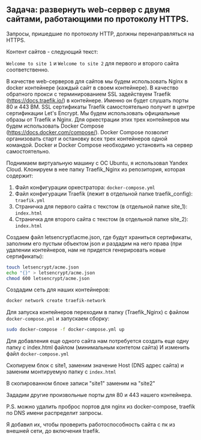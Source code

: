 ## Задача: развернуть web-сервер с двумя сайтами, работающими по протоколу HTTPS.

Запросы, пришедшие по протоколу HTTP, должны перенаправляться на HTTPS.

Контент сайтов - следующий текст:

```Welcome to site 1``` и ```Welcome to site 2``` для первого и второго сайта соответственно.

В качестве web-серверов для сайтов мы будем использовать Nginx в docker контейнере (каждый сайт в своем контейнере).
В качество обратного прокси с терминированием SSL задействуем Traefik (https://docs.traefik.io/) в контейнере. Именно он будет слушать порты 80 и 443 ВМ. SSL сертификаты Traefik самостоятельно получит в центре сертификации Let's Encrypt.
Мы будем использовать официальные образы от Traefik и Nginx.
Для оркестрации этих трех контейнеров мы будем использовать Docker Compose (https://docs.docker.com/compose/). 
Docker Compose позволит организовать старт и остановку всех трех контейнеров одной командой.
Docker и Docker Compose необходимо установить на сервер самостоятельно.

Поднимаем виртуальную машину с ОС Ubuntu, я использовал Yandex Cloud.
Клонируем в нее папку Traefik_Nginx из репозитория, которая содержит:
1. Файл конфигурации оркестратора: ```docker-compose.yml```
2. Файл конфигурации Traefik (лежит в отдельной папке traefik_config): ```traefik.yml```
3. Страничка для первого сайта с текстом (в отдельной папке site_1): ```index.html```
4. Страничка для второго сайта с текстом (в отдельной папке site_2): ```index.html```

Создаем файл letsencrypt\acme.json, где будут храниться сертификаты, заполним его пустым объектом json и раздадим на него права (при удалении контейнеров, нам не придется генерировать новые сертификаты):
```bash
touch letsencrypt/acme.json
echo "{}" > letsencrypt/acme.json
chmod 600 letsencrypt/acme.json
```

Создадим сеть для наших контейнеров:

```bash
docker network create traefik-network
```

Для запуска контейнеров переходим в папку (Traefik_Nginx) с файлом ```docker-compose.yml``` и запускаем сборку:
```bash
sudo docker-compose -f docker-compose.yml up
```

Для добавления еще одного сайта нам потребуется создать еще одну папку с index.html файлом (минимальным контетом сайта)
И изменить файл ```docker-compose.yml```

Скопируем блок с site1, заменим значение Host (DNS адрес сайта) и заменим монтируемую папку с ```index.html```

В скопированном блоке записи "site1" заменим на "site2"

Зададим другие произвольные порты для 80 и 443 нашего контейнера.

P.S. можно удалить проброс портов для nginx из docker-compose, traefik по DNS имени распределит запросы.

Я добавил их, чтобы проверить работоспособность сайта с пк из внешней сети, до включения traefik.